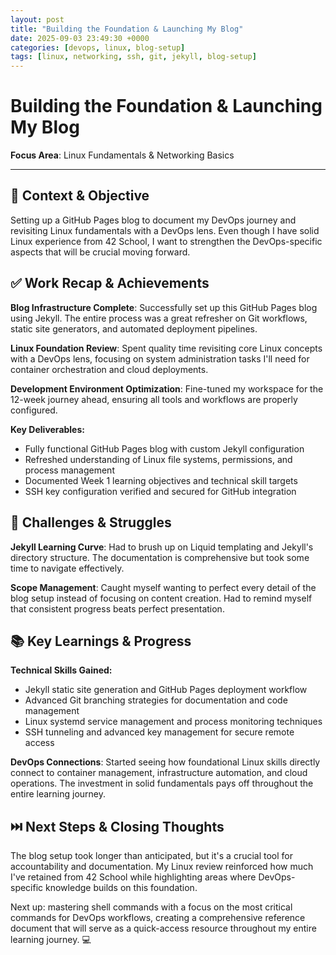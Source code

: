 ```yaml
---
layout: post
title: "Building the Foundation & Launching My Blog"
date: 2025-09-03 23:49:30 +0000
categories: [devops, linux, blog-setup]
tags: [linux, networking, ssh, git, jekyll, blog-setup]
---
```


# Building the Foundation & Launching My Blog

**Focus Area**: Linux Fundamentals & Networking Basics

---

## 🎯 Context & Objective

Setting up a GitHub Pages blog to document my DevOps journey and revisiting Linux fundamentals with a DevOps lens. Even though I have solid Linux experience from 42 School, I want to strengthen the DevOps-specific aspects that will be crucial moving forward.

## ✅ Work Recap & Achievements

**Blog Infrastructure Complete**: Successfully set up this GitHub Pages blog using Jekyll. The entire process was a great refresher on Git workflows, static site generators, and automated deployment pipelines.

**Linux Foundation Review**: Spent quality time revisiting core Linux concepts with a DevOps lens, focusing on system administration tasks I'll need for container orchestration and cloud deployments.

**Development Environment Optimization**: Fine-tuned my workspace for the 12-week journey ahead, ensuring all tools and workflows are properly configured.

**Key Deliverables:**
- Fully functional GitHub Pages blog with custom Jekyll configuration
- Refreshed understanding of Linux file systems, permissions, and process management
- Documented Week 1 learning objectives and technical skill targets
- SSH key configuration verified and secured for GitHub integration

## 🧗 Challenges & Struggles

**Jekyll Learning Curve**: Had to brush up on Liquid templating and Jekyll's directory structure. The documentation is comprehensive but took some time to navigate effectively.

**Scope Management**: Caught myself wanting to perfect every detail of the blog setup instead of focusing on content creation. Had to remind myself that consistent progress beats perfect presentation.

## 📚 Key Learnings & Progress

**Technical Skills Gained:**
- Jekyll static site generation and GitHub Pages deployment workflow
- Advanced Git branching strategies for documentation and code management
- Linux systemd service management and process monitoring techniques
- SSH tunneling and advanced key management for secure remote access

**DevOps Connections**: Started seeing how foundational Linux skills directly connect to container management, infrastructure automation, and cloud operations. The investment in solid fundamentals pays off throughout the entire learning journey.

## ⏭️ Next Steps & Closing Thoughts

The blog setup took longer than anticipated, but it's a crucial tool for accountability and documentation. My Linux review reinforced how much I've retained from 42 School while highlighting areas where DevOps-specific knowledge builds on this foundation.

Next up: mastering shell commands with a focus on the most critical commands for DevOps workflows, creating a comprehensive reference document that will serve as a quick-access resource throughout my entire learning journey. 💻